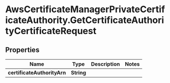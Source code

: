 # AwsCertificateManagerPrivateCertificateAuthority.GetCertificateAuthorityCertificateRequest

## Properties

Name | Type | Description | Notes
------------ | ------------- | ------------- | -------------
**certificateAuthorityArn** | **String** |  | 


